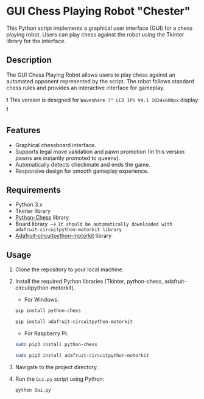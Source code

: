 # GUI Chess Playing Robot "Chester"

This Python script implements a graphical user interface (GUI) for a chess playing robot. Users can play chess against the robot using the Tkinter library for the interface.

## Description

The GUI Chess Playing Robot allows users to play chess against an automated opponent represented by the script. The robot follows standard chess rules and provides an interactive interface for gameplay.

:exclamation: This version is designed for `Waveshare 7" LCD IPS V4.1 1024x600px` display :exclamation:

## Features

- Graphical chessboard interface.
- Supports legal move validation and pawn promotion (In this version pawns are instantly promoted to queens).
- Automatically detects checkmate and ends the game.
- Responsive design for smooth gameplay experience.

## Requirements

- Python 3.x
- Tkinter library
- [Python-Chess](https://python-chess.readthedocs.io/en/latest/ "https://python-chess.readthedocs.io/en/latest/") library
- Board library --> `It should be automatically downloaded with adafruit-circuitpython-motorkit library`
- [Adafruit-circuitpython-motorkit](https://docs.circuitpython.org/projects/motorkit/en/latest/ "https://docs.circuitpython.org/projects/motorkit/en/latest/") library

## Usage

1. Clone the repository to your local machine.
2. Install the required Python libraries (Tkinter, python-chess, adafruit-circuitpython-motorkit).

   - For Windows:

   ```bash
   pip install python-chess
   ```
   ```bash
   pip install adafruit-circuitpython-motorkit
   ```

   - For Raspberry Pi:
     
   ```bash
   sudo pip3 install python-chess
   ```
   ```bash
   sudo pip3 install adafruit-circuitpython-motorkit
   ```

4. Navigate to the project directory.
5. Run the `Gui.py` script using Python:
   ```bash
   python Gui.py
